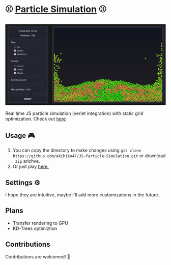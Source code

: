 # ⚾ [Particle Simulation](https://akihiko47.github.io/JS-Particle-Simulation/) ⚾

![Logo](https://github.com/akihiko47/JS-Particle-Simulation/blob/main/logo.jpg)

Real time JS particle simulation (verlet integration) with static grid optimization. Check out [here](https://akihiko47.github.io/JS-Particle-Simulation/)

## Usage 🎮
1. You can copy the directory to make changes using ```git clone https://github.com/akihiko47/JS-Particle-Simulation.git``` or download `.zip` arichve.
2. Or just play [here.](https://akihiko47.github.io/JS-Particle-Simulation/)

## Settings ⚙️
I hope they are intuitive, maybe I'll add more customizations in the future.

## Plans
- Transfer rendering to GPU
- KD-Trees optimiztion

## Contributions
Contributions are welcomed! 👋
